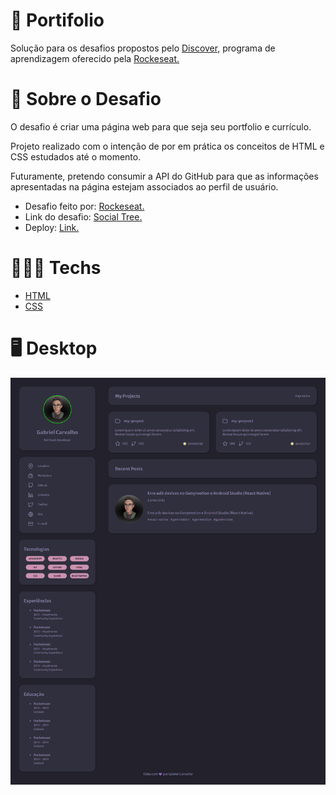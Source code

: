 # 📖 Portifolio

Solução para os desafios propostos pelo [Discover,](https://www.rocketseat.com.br/discover?gclid=CjwKCAjw3K2XBhAzEiwAmmgrAg1i3u6so7WBLEeQthkjJF-WVwelbuW8YdBGhLi91cm2xDIBtC1lRBoCnJMQAvD_BwE) programa de aprendizagem oferecido pela [Rockeseat.](https://www.rocketseat.com.br/)

# 📃 Sobre o Desafio

O desafio é criar uma página web para que seja seu portfolio e currículo.

Projeto realizado com o intenção de por em prática os conceitos de HTML e CSS estudados até o momento.

Futuramente, pretendo consumir a API do GitHub para que as informações apresentadas na página estejam associados ao perfil de usuário.

- Desafio feito por: [Rockeseat.](https://www.rocketseat.com.br/)
- Link do desafio: [Social Tree.](https://efficient-sloth-d85.notion.site/Desafio-Portfolio-1d3db21e654941f5872aece5fcc6bcc6)
- Deploy: [Link.](https://vocal-cuchufli-be1c2a.netlify.app/)

# 👨🏻‍💻 Techs

- [HTML](https://developer.mozilla.org/pt-BR/docs/Web/HTML)
- [CSS](https://developer.mozilla.org/pt-BR/docs/Web/CSS)

# 🖥️ Desktop

<div align="center">
<img src="https://github.com/scarvalhogabriel/discover-rocketseat/blob/main/04.%20Portifolio/assets/demo-capture.png"/>
</div>
